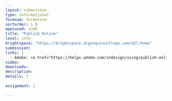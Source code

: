 ```yaml
---
layout: submission
type: informational
formsum: formative
sortorder: 1.0
appsused: indd
title: "Publish Online"
level: info
brightspace: "https://brightspace.algonquincollege.com/d2l/home"
submission:
links: |
  - Adobe: <a href="https://helpx.adobe.com/indesign/using/publish-online.html" title="Adobe: Publish Online" target="_blank">Publish Online</a>
video: 
downloads: 
description: 
details: |
  
assignment: |
  
---
```

